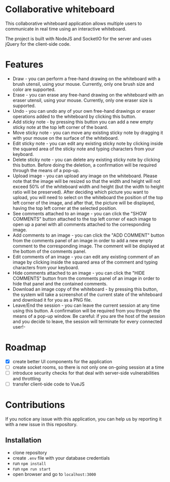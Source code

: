 # Collaborative whiteboard

This collaborative whiteboard application allows multiple users to communicate in real time using an interactive whiteboard.

The project is built with NodeJS and SocketIO for the server and uses jQuery for the client-side code.



# Features
- Draw  - you can perform a free-hand drawing on the whiteboard with a brush utensil, using your mouse. Currently, only one brush size and color are supported.
- Erase  - you can erase any free-hand drawing on the whiteboard with an eraser utensil, using your mouse. Currently, only one eraser size is supported.
- Undo  - you can undo any of your own free-hand drawings or eraser operations added to the whiteboard by clicking this button. 
- Add sticky note  - by pressing this button you can add a new empty sticky note at the top left corner of the board. 
- Move sticky note - you can move any existing sticky note by dragging it with your mouse on the surface of the whiteboard.
- Edit sticky note - you can edit any existing sticky note by clicking inside the squared area of the sticky note and typing characters from your keyboard.
- Delete sticky note  - you can delete any existing sticky note by clicking this button. Before doing the deletion, a confirmation will be required through the means of a pop-up.
- Upload image  - you can upload any image on the whiteboard. Please note that the image will be resized so that the width and height will not exceed 50% of the whiteboard width and height (but the width to height ratio will be preserved). After deciding which picture you want to upload, you will need to select on the whiteboard the position of the top left corner of the image, and after that, the picture will be displayed, having the top left corner at the selected position.
- See comments attached to an image - you can click the "SHOW COMMENTS" button attached to the top left corner of each image to open up a panel with all comments attached to the corresponding image.
- Add comments to an image - you can click the "ADD COMMENT" button from the comments panel of an image in order to add a new empty comment to the corresponding image. The comment will be displayed at the bottom of the comments panel.
- Edit comments of an image - you can edit any existing comment of an image by clicking inside the squared area of the comment and typing characters from your keyboard.
- Hide comments attached to an image - you can click the "HIDE COMMENTS" button from the comments panel of an image in order to hide that panel and the contained comments.
- Download an image copy of the whiteboard  - by pressing this button, the system will take a screenshot of the current state of the whiteboard and download it for you as a PNG file.
- Leave/End the session  - you can leave the current session at any time using this button. A confirmation will be required from you through the means of a pop-up window. Be careful: if you are the host of the session and you decide to leave, the session will terminate for every connected user!- 

# Roadmap
- [x] create better UI components for the application
- [ ] create socket rooms, so there is not only one on-going session at a time
- [ ] introduce security checks for that deal with server-side vulnerabilities and throttling
- [ ] transfer client-side code to VueJS
# Contributions

If you notice any issue with this application, you can help us by reporting it with a new issue in this repository.

## Installation
- clone repository
- create `.env` file with your database credentials
- run `npm install`
- run `npm run start`
- open browser and go to `localhost:3000`
